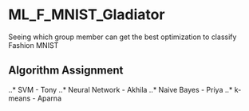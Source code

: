 # ML_F_MNIST_Gladiator
Seeing which group member can get the best optimization to classify Fashion MNIST

## Algorithm Assignment

..* SVM - Tony
..* Neural Network - Akhila 
..* Naive Bayes - Priya 
..* k-means - Aparna

